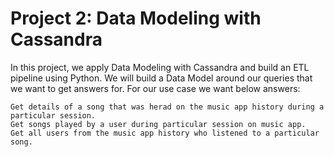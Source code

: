 # Project 2: Data Modeling with Cassandra

In this project, we apply Data Modeling with Cassandra and build an ETL pipeline using Python. We will build a Data Model around our queries that we want to get answers for. For our use case we want below answers:

    Get details of a song that was herad on the music app history during a particular session.
    Get songs played by a user during particular session on music app.
    Get all users from the music app history who listened to a particular song.
